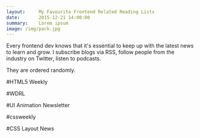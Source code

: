 ```yaml
---
layout:     My Favourite Frontend Related Reading Lists
date:       2015-12-21 14:00:00
summary:    Lorem ipsum
image: /img/pack.jpg
---
```


Every frontend dev knows that it's essential to keep up with the latest news to learn and grow.
I subscribe blogs via RSS, follow people from the industry on Twitter, listen to podcasts.

They are ordered randomly.

#HTML5 Weekly

#WDRL

#UI Animation Newsletter

#cssweekly

#CSS Layout News
